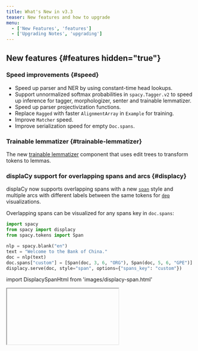 ```yaml
---
title: What's New in v3.3
teaser: New features and how to upgrade
menu:
  - ['New Features', 'features']
  - ['Upgrading Notes', 'upgrading']
---
```


## New features {#features hidden="true"}

### Speed improvements {#speed}

- Speed up parser and NER by using constant-time head lookups.
- Support unnormalized softmax probabilities in `spacy.Tagger.v2` to speed up
  inference for tagger, morphologizer, senter and trainable lemmatizer.
- Speed up parser projectivization functions.
- Replace `Ragged` with faster `AlignmentArray` in `Example` for training.
- Improve `Matcher` speed.
- Improve serialization speed for empty `Doc.spans`.

### Trainable lemmatizer {#trainable-lemmatizer}

The new [trainable lemmatizer](/api/edittreelemmatizer) component that uses edit
trees to transform tokens to lemmas.

### displaCy support for overlapping spans and arcs {#displacy}

displaCy now supports overlapping spans with a new
[`span`](/usage/visualizers#span) style and multiple arcs with different labels
between the same tokens for [`dep`](/usage/visualizers#dep) visualizations.

Overlapping spans can be visualized for any spans key in `doc.spans`:

```python
import spacy
from spacy import displacy
from spacy.tokens import Span

nlp = spacy.blank("en")
text = "Welcome to the Bank of China."
doc = nlp(text)
doc.spans["custom"] = [Span(doc, 3, 6, "ORG"), Span(doc, 5, 6, "GPE")]
displacy.serve(doc, style="span", options={"spans_key": "custom"})
```

import DisplacySpanHtml from 'images/displacy-span.html'

<Iframe title="displaCy visualizer for entities" html={DisplacySpanHtml} height={180} />

## Trained pipelines {#pipelines}

### New trained pipelines {#new-pipelines}

v3.3 introduces new CPU/CNN pipelines for Finnish, Korean and Swedish, which use
the new trainable lemmatizer and
[floret vectors](https://github.com/explosion/floret). Due to the use of
subwords, there are no OOV tokens.

### Pipeline updates {#pipeline-updates}

The following languages switch from lookup or rule-based lemmatizers to the new
trainable lemmatizer: Danish, Dutch, German, Greek, Italian, Lithuanian,
Norwegian, Polish, Portuguese and Romanian. The overall lemmatizer accuracy
improves in all cases, but be aware that the types of errors may be quite
different from the lookup-based lemmatizers. If you'd prefer to continue using
the previous lemmatizer, you can
[switch from the trainable lemmatizer to a non-trainable lemmatizer](/models#design-modify).

- table of lemmatizer accuracy

The vectors in the English pipelines are deduplicated to improve the pruned
vectors in the `md` models and reduce the `lg` model size.

## Notes about upgrading from v3.2 {#upgrading}

### Span comparisons

Span comparisons involving ordering (`<`, `<=`, `>`, `>=`) now take all span
attributes into account (start, end, label, and KB ID) so spans may be sorted in
a slightly different order.

### Whitespace annotation

During training, annotation on whitespace tokens is handled in the same way as
annotation on non-whitespace tokens in order to allow custom whitespace
annotation.

### Doc.from_docs

[`Doc.from_docs`](/api/doc#from_docs) now includes `Doc.tensor` by default and
supports excludes with an `exclude` argument in the same format as
`Doc.to_bytes`. The supported exclude fields are `spans`, `tensor` and
`user_data`.

Docs including `Doc.tensor` may be quite a bit larger in RAM, so to exclude
`Doc.tensor` as in v3.2:

```diff
-merged_doc = Doc.from_docs(docs)
+merged_doc = Doc.from_docs(docs, exclude=["tensor"])
```

### Pipeline package version compatibility {#version-compat}

> #### Using legacy implementations
>
> In spaCy v3, you'll still be able to load and reference legacy implementations
> via [`spacy-legacy`](https://github.com/explosion/spacy-legacy), even if the
> components or architectures change and newer versions are available in the
> core library.

When you're loading a pipeline package trained with an earlier version of spaCy
v3, you will see a warning telling you that the pipeline may be incompatible.
This doesn't necessarily have to be true, but we recommend running your
pipelines against your test suite or evaluation data to make sure there are no
unexpected results.

If you're using one of the [trained pipelines](/models) we provide, you should
run [`spacy download`](/api/cli#download) to update to the latest version. To
see an overview of all installed packages and their compatibility, you can run
[`spacy validate`](/api/cli#validate).

If you've trained your own custom pipeline and you've confirmed that it's still
working as expected, you can update the spaCy version requirements in the
[`meta.json`](/api/data-formats#meta):

```diff
- "spacy_version": ">=3.2.0,<3.3.0",
+ "spacy_version": ">=3.2.0,<3.4.0",
```

### Updating v3.2 configs

To update a config from spaCy v3.2 with the new v3.3 settings, run
[`init fill-config`](/api/cli#init-fill-config):

```cli
$ python -m spacy init fill-config config-v3.2.cfg config-v3.3.cfg
```

In many cases ([`spacy train`](/api/cli#train),
[`spacy.load`](/api/top-level#spacy.load)), the new defaults will be filled in
automatically, but you'll need to fill in the new settings to run
[`debug config`](/api/cli#debug) and [`debug data`](/api/cli#debug-data).

To see the speed improvements for the
[`Tagger` architecture](/api/architectures#Tagger), edit your config to switch
from `spacy.Tagger.v1` to `spacy.Tagger.v2` and then run `init fill-config`.
